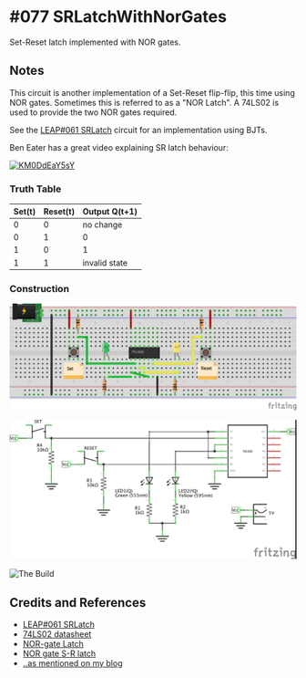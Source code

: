 # #077 SRLatchWithNorGates

Set-Reset latch implemented with NOR gates.

## Notes

This circuit is another implementation of a Set-Reset flip-flip, this time using NOR gates.
Sometimes this is referred to as a "NOR Latch".
A 74LS02 is used to provide the two NOR gates required.

See the [LEAP#061 SRLatch](../SRLatch) circuit for an implementation using BJTs.

Ben Eater has a great video explaining SR latch behaviour:

[![KM0DdEaY5sY](https://img.youtube.com/vi/KM0DdEaY5sY/0.jpg)](https://www.youtube.com/watch?v=KM0DdEaY5sY)

### Truth Table

| Set(t) | Reset(t) | Output Q(t+1) |
|--------|----------|---------------|
|      0 |        0 | no change     |
|      0 |        1 | 0             |
|      1 |        0 | 1             |
|      1 |        1 | invalid state |

### Construction

![The Breadboard](./assets/SRLatchWithNorGates_bb.jpg?raw=true)

![The Schematic](./assets/SRLatchWithNorGates_schematic.jpg?raw=true)

![The Build](./assets/SRLatchWithNorGates_build.jpg?raw=true)

## Credits and References

* [LEAP#061 SRLatch](../SRLatch)
* [74LS02 datasheet](https://www.futurlec.com/74LS/74LS02.shtml)
* [NOR-gate Latch](http://hyperphysics.phy-astr.gsu.edu/hbase/electronic/norlatch.html)
* [NOR gate S-R latch](http://www.allaboutcircuits.com/vol_6/chpt_7/3.html)
* [..as mentioned on my blog](https://blog.tardate.com/2017/05/leap061-set-reset-latches.html)
